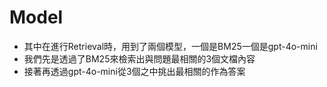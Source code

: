 # Model
- 其中在進行Retrieval時，用到了兩個模型，一個是BM25一個是gpt-4o-mini
- 我們先是透過了BM25來檢索出與問題最相關的3個文檔內容
- 接著再透過gpt-4o-mini從3個之中挑出最相關的作為答案
